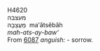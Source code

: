 <body>
  <p>H4620<br>  מעצבה  <br> מַעֲצֵבָה  ‎  ma‛ătsêbâh  <br><i>mah-ats-ay-baw‘ </i><br>From <a href="h6087.htm">6087</a>  <i>anguish: - </i>sorrow.<br></p>
 </body>